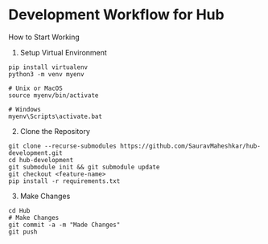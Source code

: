 # Development Workflow for Hub

How to Start Working

1. Setup Virtual Environment

```
pip install virtualenv
python3 -m venv myenv

# Unix or MacOS
source myenv/bin/activate

# Windows
myenv\Scripts\activate.bat
```

2. Clone the Repository

```
git clone --recurse-submodules https://github.com/SauravMaheshkar/hub-development.git
cd hub-development
git submodule init && git submodule update
git checkout <feature-name>
pip install -r requirements.txt
```

3. Make Changes

```
cd Hub
# Make Changes
git commit -a -m "Made Changes"
git push
```